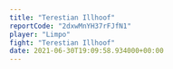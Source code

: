 ```yaml
---
title: "Terestian Illhoof"
reportCode: "2dxwMnYH37rFJfN1"
player: "Limpo"
fight: "Terestian Illhoof"
date: 2021-06-30T19:09:58.934000+00:00
---
```

